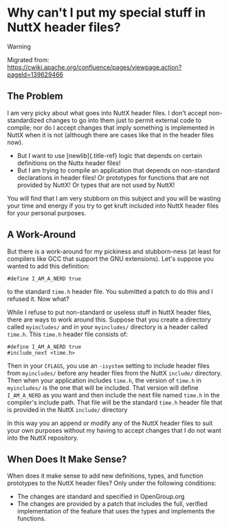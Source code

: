 Why can\'t I put my special stuff in NuttX header files?
========================================================

Warning

Migrated from:
<https://cwiki.apache.org/confluence/pages/viewpage.action?pageId=139629466>

The Problem
-----------

I am very picky about what goes into NuttX header files. I don\'t accept
non-standardized changes to go into them just to permit external code to
compile; nor do I accept changes that imply something is implemented in
NuttX when it is not (although there are cases like that in the header
files now).

-   But I want to use [newlib]{.title-ref} logic that depends on certain
    definitions on the Nuttx header files!
-   But I am trying to compile an application that depends on
    non-standard declarations in header files! Or prototypes for
    functions that are not provided by NuttX! Or types that are not used
    by NuttX!

You will find that I am very stubborn on this subject and you will be
wasting your time and energy if you try to get kruft included into NuttX
header files for your personal purposes.

A Work-Around
-------------

But there is a work-around for my pickiness and stubborn-ness (at least
for compilers like GCC that support the GNU extensions). Let\'s suppose
you wanted to add this definition:

``` {.c}
#define I_AM_A_NERD true
```

to the standard `time.h` header file. You submitted a patch to do this
and I refused it. Now what?

While I refuse to put non-standard or useless stuff in NuttX header
files, there are ways to work around this. Suppose that you create a
directory called `myincludes/` and in your `myincludes/` directory is a
header called `time.h`. This `time.h` header file consists of:

``` {.C}
#define I_AM_A_NERD true
#include_next <time.h>
```

Then in your `CFLAGS`, you use an `-isystem` setting to include header
files from `myincludes/` before any header files from the NuttX
`include/` directory. Then when your application includes `time.h`, the
version of `time.h` in `myincludes/` is the one that will be included.
That version will define `I_AM_A_NERD` as you want and then include the
next file named `time.h` in the compiler\'s include path. That file will
be the standard `time.h` header file that is provided in the NuttX
`include/` directory

In this way you an append or modify any of the NuttX header files to
suit your own purposes without my having to accept changes that I do not
want into the NuttX repository.

When Does It Make Sense?
------------------------

When does it make sense to add new definitions, types, and function
prototypes to the NuttX header files? Only under the following
conditions:

-   The changes are standard and specified in OpenGroup.org
-   The changes are provided by a patch that includes the full, verified
    implementation of the feature that uses the types and implements the
    functions.
